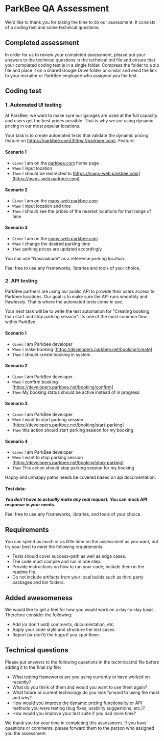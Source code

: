 # ParkBee QA Assessment
We'd like to thank you for taking the time to do our assessment. It consists of a coding test and some technical questions.

## Completed assessment
In order for us to review your completed assessment, please put your answers to the technical questions in the technical.md file and ensure that your completed coding test is in a single folder. Compress the folder to a zip file and place it on a shared Google Drive folder or similar and send the link to your recruiter or ParkBee employee who assigned you the test.

## Coding test
### 1. Automated UI testing

At ParkBee, we want to make sure our garages are used at the full capacity and users get the best prices possible. That is why we are using dynamic pricing in our most popular locations. 

Your task is to create automated tests that validate the dynamic pricing feature on [https://parkbee.com](https://parkbee.com). 
Feature: 

#### Scenario 1
- `Given` I am on the [parkbee.com](https://parkbee.com) home page
- `When` I input location
- `Then` I should be redirected to [https://maps-web.parkbee.com](https://maps-web.parkbee.com)

#### Scenario 2
- `Given` I am on the [maps-web.parkbee.com](https://maps-web.parkbee.com)
- `When` I input location and time 
- `Then` I should see the prices of the nearest locations for that range of time

#### Scenario 3
- `Given` I am on the [maps-web.parkbee.com](https://maps-web.parkbee.com)
- `When` I change the desired parking time 
- `Then` parking prices are updated accordingly

You can use "Nassaukade" as a reference parking location.

Feel free to use any frameworks, libraries and tools of your choice.

### 2. API testing

ParkBee partners are using our public API to provide their users access to Parkbee locations. Our goal is to make sure the API runs smoothly and flawlessly. That is where the automated tests come in use. 

Your next task will be to write the test automation for "Creating booking than start and stop parking session". Its one of the most common flow within ParkBee. 

#### Scenario 1
- `Given` I am Parkbee developer
- `When` I make booking [https://developers.parkbee.net/booking/create]
- `Then` I should create booking in system.

#### Scenario 2
- `Given` I am ParkBee developer
- `When` I confirm booking  [https://developers.parkbee.net/booking/confirm]
- `Then` My booking status should be active instead of in progress.

#### Scenario 3
- `Given` I am ParkBee developer
- `When` I want to start parking session [https://developers.parkbee.net/booking/start-parking]
- `Then` this action should start parking session for my booking

#### Scenario 4
- `Given` I am ParkBee developer
- `When` I want to stop parking session [https://developers.parkbee.net/booking/stop-parking]
- `Then` This action should stop parking session for my booking

Happy and unhappy paths needs be covered based on api documentation.

#### Test data:
***You don't have to actually make any real request.*** 
**You can mock API response in your needs.** 

Feel free to use any frameworks, libraries, and tools of your choice.

## Requirements
You can spend as much or as little time on the assessment as you want, but try your best to meet the following requirements:

- Tests should cover success-path as well as edge cases.
- The code must compile and run in one step.
- Provide instructions on how to run your code; include them in the readme file.
- Do not include artifacts from your local builds such as third party packages and bin folders.

## Added awesomeness
We would like to get a feel for how you would work on a day-to-day basis. Therefore consider the following:

- Add (or don't add) comments, documentation, etc.
- Apply your code style and structure the test cases.
- Report (or don't) the bugs if you spot them.

## Technical questions
Please put answers to the following questions in the technical.md file before adding it to the final zip file:

- What testing frameworks are you using currently or have worked on recently?
- What do you think of them and would you want to use them again?
- What future or current technology do you look forward to using the most and why?
- How would you improve the dynamic pricing functionality or API methods you were testing (bug fixes, usability suggestions, etc.)?
- How would you improve your test suite if you had more time?

We thank you for your time in completing this assessment. If you have questions or comments, please forward them to the person who assigned you the assessment.
